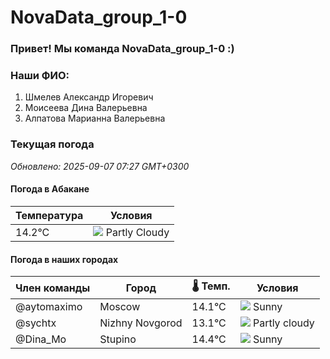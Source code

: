# NovaData_group_1-0
### Привет! Мы команда NovaData_group_1-0 :)

### Наши ФИО:
1. Шмелев Александр Игоревич
2. Моисеева Дина Валерьевна
3. Алпатова Марианна Валерьевна

### Текущая погода
<!-- WEATHER:START -->
_Обновлено: 2025-09-07 07:27 GMT+0300_

#### Погода в Абакане

| Температура | Условия |
|-------------|----------|
| 14.2°C     | ![](https://cdn.weatherapi.com/weather/64x64/day/116.png) Partly Cloudy |

#### Погода в наших городах

| Член команды  | Город               | 🌡️ Темп.  | Условия          |
|---------------|---------------------|-----------|--------------------|
| @aytomaximo    | Moscow              |   14.1°C | ![](https://cdn.weatherapi.com/weather/64x64/day/113.png) Sunny        |
| @sychtx        | Nizhny Novgorod     |   13.1°C | ![](https://cdn.weatherapi.com/weather/64x64/day/116.png) Partly cloudy |
| @Dina_Mo       | Stupino             |   14.4°C | ![](https://cdn.weatherapi.com/weather/64x64/day/113.png) Sunny        |

<!-- WEATHER:END -->
